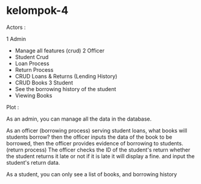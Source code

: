 # kelompok-4
Actors :

1 Admin
- Manage all features (crud)
2 Officer
- Student Crud
- Loan Process
- Return Process
- CRUD Loans & Returns (Lending History)
- CRUD Books
3 Student
- See the borrowing history of the student
- Viewing Books

Plot :

As an admin, you can manage all the data in the database.

As an officer (borrowing process) serving student loans, what books will students borrow? then the officer inputs the data of the book to be borrowed, then the officer provides evidence of borrowing to students. (return process) The officer checks the ID of the student's return whether the student returns it late or not if it is late it will display a fine. and input the student's return data.

As a student, you can only see a list of books, and borrowing history

